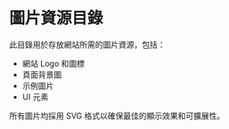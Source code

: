 # 圖片資源目錄

此目錄用於存放網站所需的圖片資源，包括：

- 網站 Logo 和圖標
- 頁面背景圖
- 示例圖片
- UI 元素

所有圖片均採用 SVG 格式以確保最佳的顯示效果和可擴展性。